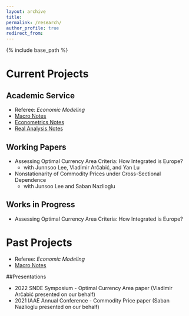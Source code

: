 ```yaml
---
layout: archive
title: 
permalink: /research/
author_profile: true
redirect_from:
---
```


{% include base_path %}

Current Projects 
======

## Academic Service 
* Referee: _Economic Modeling_ 
* [Macro Notes](https://paulbousquet.github.io/WebsitePDFs/Macro.pdf)
* [Econometrics Notes](https://paulbousquet.github.io/WebsitePDFs/Metrics.pdf)
* [Real Analysis Notes](https://paulbousquet.github.io/WebsitePDFs/Analysis_notes.pdf)

## Working Papers 
* Assessing Optimal Currency Area Criteria: How Integrated is Europe? 
  * with Junnsoo Lee, Vladimir Arčabić, and Yan Lu 
* Nonstationarity of Commodity Prices under Cross-Sectional Dependence
  * with Junsoo Lee and Saban Nazlioglu 
  
## Works in Progress 
* Assessing Optimal Currency Area Criteria: How Integrated is Europe? 

Past Projects 
======
* Referee: _Economic Modeling_ 
* [Macro Notes](https://paulbousquet.github.io/WebsitePDFs/Macro.pdf)

##Presentations 
* 2022 SNDE Symposium - Optimal Currency Area paper (Vladimir Arčabić presented on our behalf) 
* 2021 IAAE Annual Conference - Commodity Price paper (Saban Nazlioglu presented on our behalf)
